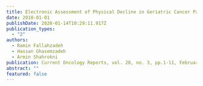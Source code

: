```yaml
---
title: Electronic Assessment of Physical Decline in Geriatric Cancer Patients
date: 2018-01-01
publishDate: 2020-01-14T10:29:11.917Z
publication_types:
  - "2"
authors:
  - Ramin Fallahzadeh
  - Hassan Ghasemzadeh
  - Armin Shahrokni
publication: Current Oncology Reports, vol. 20, no. 3, pp.1-11, February 2018
abstract: ""
featured: false
---
```

